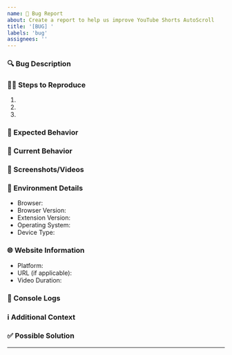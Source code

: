 ```yaml
---
name: 🐛 Bug Report
about: Create a report to help us improve YouTube Shorts AutoScroll
title: '[BUG] '
labels: 'bug'
assignees: ''
---
```


### 🔍 Bug Description
<!-- Provide a clear and concise description of what the bug is -->




### 🚶‍♂️ Steps to Reproduce
1. 
2. 
3. 
<!-- Add more steps if needed -->

### 🎯 Expected Behavior
<!-- Describe what you expected to happen -->




### 📱 Current Behavior
<!-- Describe what actually happened -->




### 📸 Screenshots/Videos
<!-- If applicable, add screenshots or videos to help explain your problem -->




### 🔧 Environment Details
- Browser: <!-- e.g., Chrome, Firefox -->
- Browser Version: <!-- e.g., 96.0.4664.110 -->
- Extension Version: <!-- e.g., 1.0.0 -->
- Operating System: <!-- e.g., Windows 10, macOS -->
- Device Type: <!-- e.g., Desktop, Mobile -->

### 🌐 Website Information
- Platform: <!-- e.g., YouTube Shorts, Instagram Reels -->
- URL (if applicable): 
- Video Duration: <!-- if relevant -->

### 💾 Console Logs
<!-- If you're technically inclined, please check the browser console (F12) and paste any relevant error messages -->




### ℹ️ Additional Context
<!-- Add any other context about the problem here -->




### ✅ Possible Solution
<!-- Optional: If you have any ideas on how to fix this bug, please describe them here -->




---
<!-- Thank you for taking the time to fill out this bug report! -->
